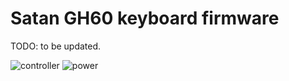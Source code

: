 Satan GH60 keyboard firmware
======================

TODO: to be updated.

![controller](https://i.imgur.com/9vyRBoT.jpg)
![power](https://i.imgur.com/pHMZHLP.jpg)